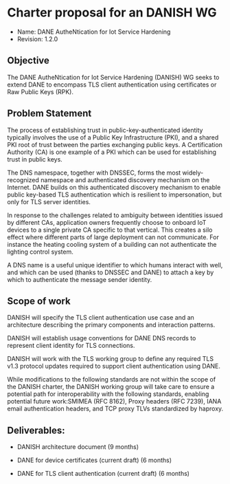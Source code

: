 # Charter proposal for an DANISH WG

- Name: DANE AutheNtication for Iot Service Hardening
- Revision: 1.2.0

## Objective

The DANE AutheNtication for Iot Service Hardening (DANISH) WG seeks to
extend DANE to encompass TLS client authentication using certificates or Raw Public Keys (RPK).

## Problem Statement

The process of establishing trust in public-key-authenticated identity
typically involves the use of a Public Key Infrastructure (PKI), and a
shared PKI root of trust between the parties exchanging public keys. A
Certification Authority (CA) is one example of a PKI which can be used for
establishing trust in public keys.

The DNS namespace, together with DNSSEC, forms the most widely-recognized
namespace and authenticated discovery mechanism on the Internet.
DANE builds on this authenticated discovery mechanism to enable public key-based
TLS authentication which is resilient to impersonation, but only for TLS
server identities.

In response to the challenges related to ambiguity between identities issued
by different CAs, application owners frequently choose to onboard IoT devices
to a single private CA specific to that vertical.
This creates a silo effect where different parts of large deployment can not
communicate.  For instance the heating cooling system of a building can not
authenticate the lighting control system.

A DNS name is a useful unique identifier to which humans interact with well,
and which can be used (thanks to DNSSEC and DANE) to attach a key by which to
authenticate the message sender identity.

## Scope of work

DANISH will specify the TLS client authentication use case and an
architecture describing the primary components and interaction patterns.

DANISH will establish usage conventions for DANE DNS records to represent
client identity for TLS connections. 

DANISH will work with the TLS working group to define any required
TLS v1.3 protocol updates required to support client authentication using
DANE.

While modifications to the following standards are not within the scope of
the DANISH charter, the DANISH working group will take care to ensure a
potential path for interoperability with the following standards, enabling
potential future work:SMIMEA (RFC 8162), Proxy headers (RFC 7239), IANA
email authentication headers, and TCP proxy TLVs standardized by haproxy.

## Deliverables:

* DANISH architecture document (9 months)

* DANE for device certificates (current draft) (6 months)

* DANE for TLS client authentication (current draft) (6 months)



